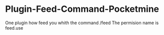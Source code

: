 # Plugin-Feed-Command-Pocketmine
One plugin how feed you whith the command /feed 
The permision name is feed.use

